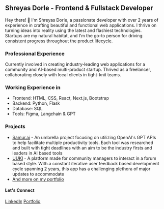 ## Shreyas Dorle - Frontend & Fullstack Developer
Hey there! 👋 I'm Shreyas Dorle, a passionate developer with over 2 years of experience in crafting beautiful and functional web applications. I thrive on turning ideas into reality using the latest and flashiest technologies. Startups are my natural habitat, and I'm the go-to person for driving consistent progress throughout the product lifecycle.


### Professional Experience
Currently involved in creating industry-leading web applications for a community and AI-based multi-product startup.
Thrived as a freelancer, collaborating closely with local clients in tight-knit teams.

### Working Experience in
- Frontend: HTML, CSS, React, Next.js, Bootstrap
- Backend: Python, Flask
- Database: SQL
- Tools: Figma, Langchain & GPT

### Projects
- [Samur.ai](https://www.thesamur.ai) - An umbrella project focusing on utilizing OpenAI's GPT APIs to help facilitate multiple productivity tools. Each tool was researched and built with tight deadlines with an aim to be the industry firsts and leaders in AI based tools
- [UUKI](https://www.uuki.live) - A platform made for community managers to interact in a forum based style. With a constant iterative user feedback based development cycle spanning 2 years, this app has a challenging plethora of major updates to accommodate
- [And more on my portfolio](dorle.space)


#### Let's Connect
[LinkedIn](https://www.linkedin.com/in/shreyas-dorle/)
[Portfolio](dorle.space)

